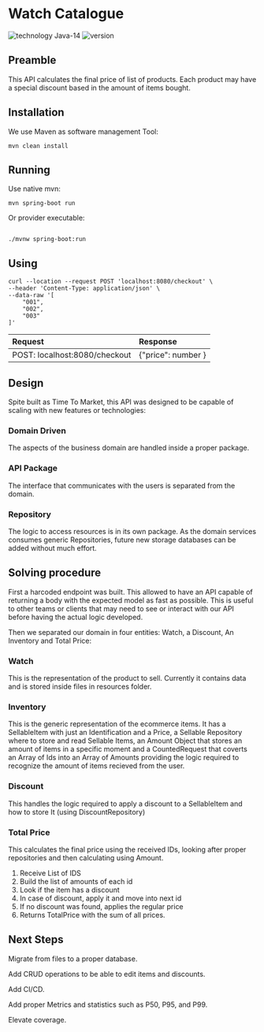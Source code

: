 # Watch Catalogue

![technology Java-14](https://img.shields.io/badge/technology-java_14-green.svg)
![version](https://img.shields.io/github/v/tag/Thargelion/watch-catalogue?style=plastic)

## Preamble

This API calculates the final price of list of products. Each product may have a special discount based in the amount of
items bought.

## Installation

We use Maven as software management Tool:

```shell
mvn clean install
```

## Running

Use native mvn:

```shell
mvn spring-boot run
```

Or provider executable:

```shell

./mvnw spring-boot:run

```

## Using

```shell
curl --location --request POST 'localhost:8080/checkout' \
--header 'Content-Type: application/json' \
--data-raw '[
    "001",
    "002",
    "003"
]'
```

| Request                        | Response           |
| :----                          | :-----             |
|  POST: localhost:8080/checkout | {"price": number } |

## Design

Spite built as Time To Market, this API was designed to be capable of scaling with new features or technologies:

### Domain Driven

The aspects of the business domain are handled inside a proper package.

### API Package

The interface that communicates with the users is separated from the domain.

### Repository

The logic to access resources is in its own package. As the domain services consumes generic Repositories, future new
storage databases can be added without much effort.

## Solving procedure

First a harcoded endpoint was built. This allowed to have an API capable of returning a body with the expected model as
fast as possible. This is useful to other teams or clients that may need to see or interact with our API before having
the actual logic developed.

Then we separated our domain in four entities: Watch, a Discount, An Inventory and Total Price:

### Watch

This is the representation of the product to sell. Currently it contains data and is stored inside files in resources
folder.

### Inventory

This is the generic representation of the ecommerce items. It has a SellableItem with just an Identification and a
Price, a Sellable Repository where to store and read Sellable Items, an Amount Object that stores an amount of items in
a specific moment and a CountedRequest that coverts an Array of Ids into an Array of Amounts providing the logic
required to recognize the amount of items recieved from the user.

### Discount

This handles the logic required to apply a discount to a SellableItem and how to store It (using DiscountRepository)

### Total Price

This calculates the final price using the received IDs, looking after proper repositories and then calculating using
Amount.

1. Receive List of IDS
2. Build the list of amounts of each id
3. Look if the item has a discount
4. In case of discount, apply it and move into next id
5. If no discount was found, applies the regular price
6. Returns TotalPrice with the sum of all prices.

## Next Steps

Migrate from files to a proper database.

Add CRUD operations to be able to edit items and discounts.

Add CI/CD.

Add proper Metrics and statistics such as P50, P95, and P99.

Elevate coverage.

